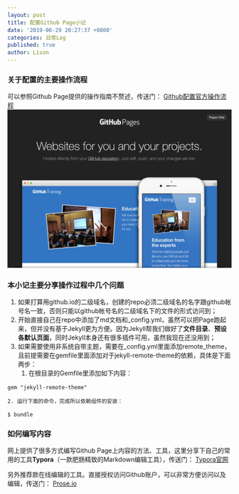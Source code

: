 ```yaml
---
layout: post
title: 配置Github Page小记
date: '2019-06-29 20:27:37 +0800'
categories: 日常Log
published: true
author: Lison
---
```

### 关于配置的主要操作流程

可以参照Github Page提供的操作指南不赘述，传送门：
[Github配置官方操作流程](https://pages.github.com)
![](/assets/blog-img0001.png)

### 本小记主要分享操作过程中几个问题

1. 如果打算用github.io的二级域名，创建的repo必须二级域名的名字跟github帐号名一致，否则只能以github帐号名的二级域名下的文件的形式访问到；
2. 开始直接自己在repo中添加了md文档和_config.yml，虽然可以把Page跑起来，但并没有基于Jekyll更为方便。因为Jekyll帮我们做好了**文件目录**、**预设各默认页面**，同时Jekyll本身还有很多插件可用，虽然我现在还没用到；
3. 如果需要使用非系统自带主题，需要在_config.yml里面添加remote_theme，且前提需要在gemfile里面添加对于jekyll-remote-theme的依赖，具体是下面两步：
	1. 在根目录的Gemfile里添加如下内容：
```shell
gem "jekyll-remote-theme"
```
	2. 运行下面的命令，完成所以依赖组件的安装：
```shell
$ bundle
```

### 如何编写内容

网上提供了很多方式编写Github Page上内容的方法、工具，这里分享下自己的常用的工具**Typora**（一款肥肠精致的Markdown编辑工具），传送门：
[Typora官网](https://typora.io)

另外推荐款在线编辑的工具。直接授权访问Github账户，可以非常方便访问以及编辑，传送门：
[Prose.io](https://prose.io)
